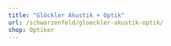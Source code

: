 ```yaml
---
title: "Glöckler Akustik + Optik"
url: /schwarzenfeld/gloeckler-akustik-optik/
shop: Optiker
---
```

